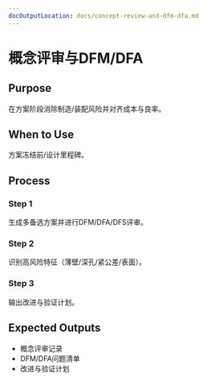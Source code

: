 ```yaml
---
docOutputLocation: docs/concept-review-and-dfm-dfa.md
---
```


# 概念评审与DFM/DFA

## Purpose

在方案阶段消除制造/装配风险并对齐成本与良率。

## When to Use

方案冻结前/设计里程碑。

## Process

### Step 1

生成多备选方案并进行DFM/DFA/DFS评审。

### Step 2

识别高风险特征（薄壁/深孔/紧公差/表面）。

### Step 3

输出改进与验证计划。

## Expected Outputs

- 概念评审记录
- DFM/DFA问题清单
- 改进与验证计划
